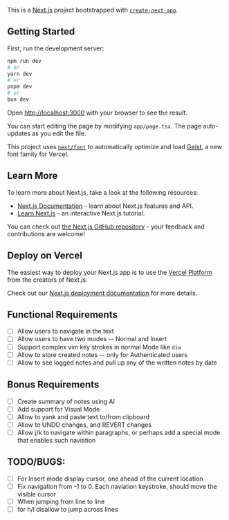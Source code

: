 This is a [Next.js](https://nextjs.org) project bootstrapped with [`create-next-app`](https://nextjs.org/docs/app/api-reference/cli/create-next-app).

## Getting Started

First, run the development server:

```bash
npm run dev
# or
yarn dev
# or
pnpm dev
# or
bun dev
```

Open [http://localhost:3000](http://localhost:3000) with your browser to see the result.

You can start editing the page by modifying `app/page.tsx`. The page auto-updates as you edit the file.

This project uses [`next/font`](https://nextjs.org/docs/app/building-your-application/optimizing/fonts) to automatically optimize and load [Geist](https://vercel.com/font), a new font family for Vercel.

## Learn More

To learn more about Next.js, take a look at the following resources:

- [Next.js Documentation](https://nextjs.org/docs) - learn about Next.js features and API.
- [Learn Next.js](https://nextjs.org/learn) - an interactive Next.js tutorial.

You can check out [the Next.js GitHub repository](https://github.com/vercel/next.js) - your feedback and contributions are welcome!

## Deploy on Vercel

The easiest way to deploy your Next.js app is to use the [Vercel Platform](https://vercel.com/new?utm_medium=default-template&filter=next.js&utm_source=create-next-app&utm_campaign=create-next-app-readme) from the creators of Next.js.

Check out our [Next.js deployment documentation](https://nextjs.org/docs/app/building-your-application/deploying) for more details.

## Functional Requirements

- [ ] Allow users to navigate in the text
- [ ] Allow users to have two modes -- Normal and Insert
- [ ] Support complex vim key strokes in normal Mode like `diw`
- [ ] Allow to store created notes -- only for Authenticated users
- [ ] Allow to see logged notes and pull up any of the written notes by date

## Bonus Requirements

- [ ] Create summary of notes using AI
- [ ] Add support for Visual Mode
- [ ] Allow to yank and paste text to/from clipboard
- [ ] Allow to UNDO changes, and REVERT changes
- [ ] Allow j/k to navigate within paragraphs, or perhaps add a special mode that enables such naviation

## TODO/BUGS:

- [ ] For Insert mode display cursor, one ahead of the current location
- [ ] Fix navigation from -1 to 0. Each naviation keystroke, should move the visible cursor
- [ ] When jumping from line to line
- [ ] for h/l disallow to jump across lines

